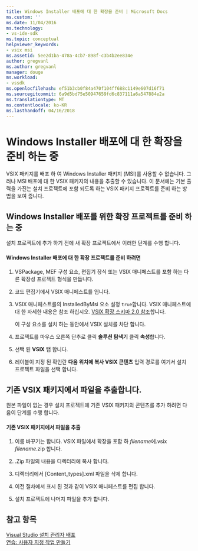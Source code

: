 ```yaml
---
title: Windows Installer 배포에 대 한 확장을 준비 | Microsoft Docs
ms.custom: ''
ms.date: 11/04/2016
ms.technology:
- vs-ide-sdk
ms.topic: conceptual
helpviewer_keywords:
- vsix msi
ms.assetid: 5ee2d1ba-478a-4cb7-898f-c3b4b2ee834e
author: gregvanl
ms.author: gregvanl
manager: douge
ms.workload:
- vssdk
ms.openlocfilehash: ef51b3cb0f84a470f104ff688c1149e607d16f71
ms.sourcegitcommit: 6a9d5bd75e50947659fd6c837111a6a547884e2a
ms.translationtype: MT
ms.contentlocale: ko-KR
ms.lasthandoff: 04/16/2018
---
```

# <a name="preparing-extensions-for-windows-installer-deployment"></a>Windows Installer 배포에 대 한 확장을 준비 하는 중
VSIX 패키지를 배포 하 여 Windows Installer 패키지 (MSI)를 사용할 수 없습니다. 그러나 MSI 배포에 대 한 VSIX 패키지의 내용을 추출할 수 있습니다. 이 문서에는 기본 출력을 가진는 설치 프로젝트에 포함 되도록 하는 VSIX 패키지 프로젝트를 준비 하는 방법을 보여 줍니다.  
  
## <a name="preparing-an-extension-project-for-windows-installer-deployment"></a>Windows Installer 배포를 위한 확장 프로젝트를 준비 하는 중  
 설치 프로젝트에 추가 하기 전에 새 확장 프로젝트에서 이러한 단계를 수행 합니다.  
  
#### <a name="to-prepare-an-extension-project-for-windows-installer-deployment"></a>Windows Installer 배포에 대 한 확장 프로젝트를 준비 하려면  
  
1.  VSPackage, MEF 구성 요소, 편집기 장식 또는 VSIX 매니페스트를 포함 하는 다른 확장성 프로젝트 형식을 만듭니다.  
  
2.  코드 편집기에서 VSIX 매니페스트를 엽니다.  
  
3.  VSIX 매니페스트를의 InstalledByMsi 요소 설정 `true`합니다. VSIX 매니페스트에 대 한 자세한 내용은 참조 하십시오. [VSIX 확장 스키마 2.0 참조](../extensibility/vsix-extension-schema-2-0-reference.md)합니다.  
  
     이 구성 요소를 설치 하는 동안에서 VSIX 설치를 차단 합니다.  
  
4.  프로젝트를 마우스 오른쪽 단추로 클릭 **솔루션 탐색기** 클릭 **속성**합니다.  
  
5.  선택 된 **VSIX** 탭 합니다.  
  
6.  레이블이 지정 된 확인란 **다음 위치에 복사 VSIX 콘텐츠** 입력 경로를 여기서 설치 프로젝트 파일을 선택 합니다.  
  
## <a name="extracting-files-from-an-existing-vsix-package"></a>기존 VSIX 패키지에서 파일을 추출합니다.  
 원본 파일이 없는 경우 설치 프로젝트에 기존 VSIX 패키지의 콘텐츠를 추가 하려면 다음이 단계를 수행 합니다.  
  
#### <a name="to-extract-files-from-an-existing-vsix-package"></a>기존 VSIX 패키지에서 파일을 추출  
  
1.  이름 바꾸기는 합니다. VSIX 파일에서 확장을 포함 하 *filename*에.vsix *filename*.zip 합니다.  
  
2.  .Zip 파일의 내용을 디렉터리에 복사 합니다.  
  
3.  디렉터리에서 [Content_types].xml 파일을 삭제 합니다.  
  
4.  이전 절차에서 표시 된 것과 같이 VSIX 매니페스트를 편집 합니다.  
  
5.  설치 프로젝트에 나머지 파일을 추가 합니다.  
  
## <a name="see-also"></a>참고 항목  
 [Visual Studio 설치 관리자 배포](http://msdn.microsoft.com/en-us/121be21b-b916-43e2-8f10-8b080516d2a0)   
 [연습: 사용자 지정 작업 만들기](http://msdn.microsoft.com/en-us/4bd4b63a-2b91-431e-839c-5752443f0eaf)